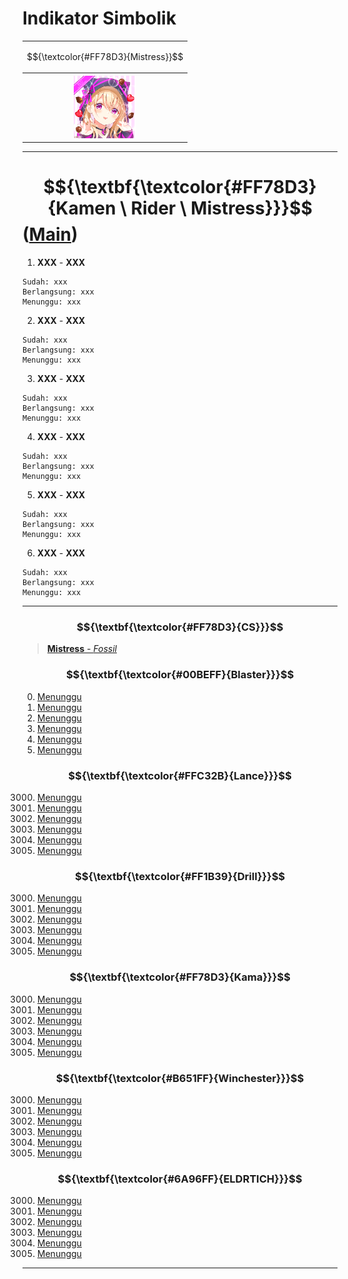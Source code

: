 # Indikator Simbolik
<div align="center">
<table style="margin-left: auto; margin-right: auto;"><tr>
  <td><p align="center">
    $${\textcolor{#FF78D3}{Mistress}}$$
  </p></td></tr><tr><th>
    <img src="https://github.com/Minecube1510/s4mpl3_m3m0ry/blob/main/B1-Main_Images_Storage/B1.001-BTC_Symbols/d04_MiRaKa.png", width="100">
  </th></tr>
</table>
</div>

---

# $${\textbf{\textcolor{#FF78D3}{Kamen \ Rider \ Mistress}}}$$ ([Main](https://github.com/Minecube1510/s4mpl3_m3m0ry/tree/main/A1-Main_Samples_Abouts/a4'4_B004'm-KR_Mistress))

1. **XXX** - **XXX**
```
Sudah: xxx
Berlangsung: xxx
Menunggu: xxx
```
2. **XXX** - **XXX**
```
Sudah: xxx
Berlangsung: xxx
Menunggu: xxx
```
3. **XXX** - **XXX**
```
Sudah: xxx
Berlangsung: xxx
Menunggu: xxx
```
4. **XXX** - **XXX**
```
Sudah: xxx
Berlangsung: xxx
Menunggu: xxx
```
5. **XXX** - **XXX**
```
Sudah: xxx
Berlangsung: xxx
Menunggu: xxx
```
6. **XXX** - **XXX**
```
Sudah: xxx
Berlangsung: xxx
Menunggu: xxx
```

---

### $${\textbf{\textcolor{#FF78D3}{CS}}}$$
> [**Mistress** - *Fossil*](CS)

### $${\textbf{\textcolor{#00BEFF}{Blaster}}}$$
000. [Menunggu](CS)
000. [Menunggu](CS)
000. [Menunggu](CS)
000. [Menunggu](CS)
000. [Menunggu](CS)
000. [Menunggu](CS)

### $${\textbf{\textcolor{#FFC32B}{Lance}}}$$
3000. [Menunggu](CS)
3000. [Menunggu](CS)
3000. [Menunggu](CS)
3000. [Menunggu](CS)
3000. [Menunggu](CS)
3000. [Menunggu](CS)

### $${\textbf{\textcolor{#FF1B39}{Drill}}}$$
3000. [Menunggu](CS)
3000. [Menunggu](CS)
3000. [Menunggu](CS)
3000. [Menunggu](CS)
3000. [Menunggu](CS)
3000. [Menunggu](CS)

### $${\textbf{\textcolor{#FF78D3}{Kama}}}$$
3000. [Menunggu](CS)
3000. [Menunggu](CS)
3000. [Menunggu](CS)
3000. [Menunggu](CS)
3000. [Menunggu](CS)
3000. [Menunggu](CS)

### $${\textbf{\textcolor{#B651FF}{Winchester}}}$$
3000. [Menunggu](CS)
3000. [Menunggu](CS)
3000. [Menunggu](CS)
3000. [Menunggu](CS)
3000. [Menunggu](CS)
3000. [Menunggu](CS)

### $${\textbf{\textcolor{#6A96FF}{ELDRTICH}}}$$
3000. [Menunggu](CS)
3000. [Menunggu](CS)
3000. [Menunggu](CS)
3000. [Menunggu](CS)
3000. [Menunggu](CS)
3000. [Menunggu](CS)
---
